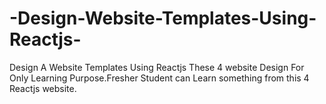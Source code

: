 # -Design-Website-Templates-Using-Reactjs-
 Design A Website Templates Using Reactjs 
These 4 website Design For Only Learning Purpose.Fresher Student can Learn something from this 4 Reactjs website.
